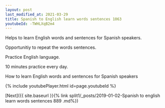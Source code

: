 ```yaml
---
layout: post
last_modified_at: 2021-03-29
title: Spanish to English learn words sentences 1063 
youtubeId: -TWHLXqB2m4
---
```

 
 
Helps to learn English words and sentences for Spanish speakers.

Opportunitiy to repeat the words sentences. 

Practice English language. 
 
10 minutes practice every day. 
 
How to learn English words and sentences for Spanish speakers 
 
{% include youtubePlayer.html id=page.youtubeId %}
 
 
[Next]({{ site.baseurl }}{% link  split1/_posts/2019-01-02-Spanish to english learn words sentences 889 .md%})
 
